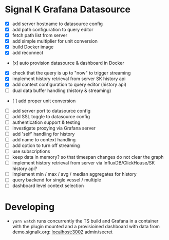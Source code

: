 # Signal K Grafana Datasource

- [x] add server hostname to datasource config
- [x] add path configuration to query editor
- [x] fetch path list from server
- [x] add simple multiplier for unit conversion
- [x] build Docker image
- [x] add reconnect
- [x] auto provision datasource & dashboard in Docker
- [x] check that the query is up to "now" to trigger streaming
- [x] implement history retrieval from server SK history api
- [x] add context configuration to query editor (history api)
- [ ] dual data buffer handling (history & streaming)
- [ ] add proper unit conversion
- [ ] add server port to datasource config
- [ ] add SSL toggle to datasource config
- [ ] authentication support & testing
- [ ] investigate proxying via Grafana server
- [ ] add 'self' handling for history
- [ ] add name to context handling
- [ ] add option to turn off streaming
- [ ] use subscriptions
- [ ] keep data in memory? so that timespan changes do not clear the graph
- [ ] implement history retrieval from server via InfluxDB/ClickHouse/SK history api?
- [ ] implement min / max / avg / median aggregates for history
- [ ] query backend for single vessel /  multiple
- [ ] dashboard level context selection

# Developing

- `yarn watch` runs concurrently the TS build and Grafana in a container with the plugin mounted and a provisioined dashboard with data from demo.signalk.org: [localhost:3002](http://localhost:3002) admin/secret
